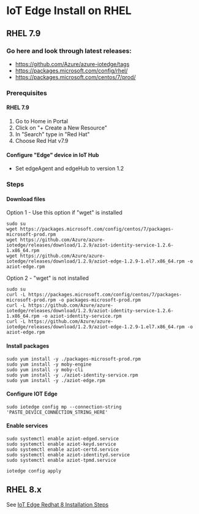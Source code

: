 # IoT Edge Install on RHEL

## RHEL 7.9
### Go here and look through latest releases: 
- https://github.com/Azure/azure-iotedge/tags
- https://packages.microsoft.com/config/rhel/
- https://packages.microsoft.com/centos/7/prod/

### Prerequisites
#### RHEL 7.9
1. Go to Home in Portal
2. Click on "+ Create a New Resource"
3. In "Search" type in "Red Hat"
4. Choose Red Hat v7.9

#### Configure "Edge" device in IoT Hub
- Set edgeAgent and edgeHub to version 1.2

### Steps
#### Download files

Option 1 - Use this option if "wget" is installed

```
sudo su
wget https://packages.microsoft.com/config/centos/7/packages-microsoft-prod.rpm
wget https://github.com/Azure/azure-iotedge/releases/download/1.2.9/aziot-identity-service-1.2.6-1.x86_64.rpm
wget https://github.com/Azure/azure-iotedge/releases/download/1.2.9/aziot-edge-1.2.9-1.el7.x86_64.rpm -o aziot-edge.rpm
```

Option 2 - "wget" is not installed

```
sudo su
curl -L https://packages.microsoft.com/config/centos/7/packages-microsoft-prod.rpm -o packages-microsoft-prod.rpm
curl -L https://github.com/Azure/azure-iotedge/releases/download/1.2.9/aziot-identity-service-1.2.6-1.x86_64.rpm -o aziot-identity-service.rpm
curl -L https://github.com/Azure/azure-iotedge/releases/download/1.2.9/aziot-edge-1.2.9-1.el7.x86_64.rpm -o aziot-edge.rpm
```
#### Install packages

```
sudo yum install -y ./packages-microsoft-prod.rpm
sudo yum install -y moby-engine
sudo yum install -y moby-cli
sudo yum install -y ./aziot-identity-service.rpm
sudo yum install -y ./aziot-edge.rpm
```

#### Configure IOT Edge
```
sudo iotedge config mp --connection-string 'PASTE_DEVICE_CONNECTION_STRING_HERE'
```
#### Enable services
```
sudo systemctl enable aziot-edged.service
sudo systemctl enable aziot-keyd.service
sudo systemctl enable aziot-certd.service
sudo systemctl enable aziot-identityd.service
sudo systemctl enable aziot-tpmd.service

iotedge config apply
```

## RHEL 8.x
See [IoT Edge Redhat 8 Installation Steps](https://github.com/ms-vincent/IoT-Edge-Redhat-8-Installation-Steps)
